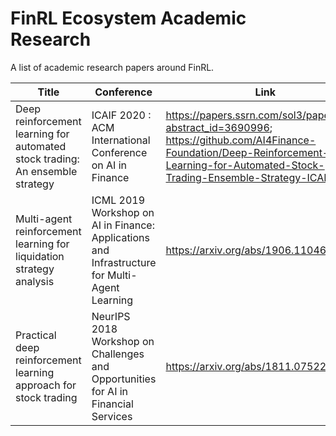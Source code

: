 # FinRL Ecosystem Academic Research 
  A list of academic research papers around FinRL.

|Title |Conference |Link|Citations|Year|
|  ----  |  ----  |  ----  |  ----  |  ----  |  
|Deep reinforcement learning for automated stock trading: An ensemble strategy| ICAIF 2020 : ACM International Conference on AI in Finance | https://papers.ssrn.com/sol3/papers.cfm?abstract_id=3690996; https://github.com/AI4Finance-Foundation/Deep-Reinforcement-Learning-for-Automated-Stock-Trading-Ensemble-Strategy-ICAIF-2020| 24| 2020| 
|Multi-agent reinforcement learning for liquidation strategy analysis| ICML 2019 Workshop on AI in Finance: Applications and Infrastructure for Multi-Agent Learning| https://arxiv.org/abs/1906.11046| 17| 2019| 
|Practical deep reinforcement learning approach for stock trading| NeurIPS 2018 Workshop on Challenges and Opportunities for AI in Financial Services| https://arxiv.org/abs/1811.07522| 62| 2018 | 

	



